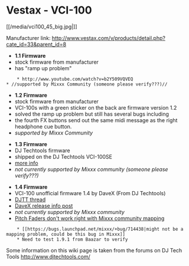 # Vestax - VCI-100

[[/media/vci100_45_big.jpg|]]

Manufacturer link:
<http://www.vestax.com/v/products/detail.php?cate_id=33&parent_id=8>

  - **1.1 Firmware**
  - stock firmware from manufacturer
  - has "ramp up problem"

<!-- end list -->

``` 
    * http://www.youtube.com/watch?v=b2Y509VQVEQ
* //supported by Mixxx Community (someone please verify???)//
```

  - **1.2 Firmware**
  - stock firmware from manufacturer
  - VCI-100s with a green sticker on the back are firmware version 1.2
  - solved the ramp up problem but still has several bugs including
  - the fourth FX buttons send out the same midi message as the right
    headphone cue button. 
  - *supported by Mixxx Community*

<!-- end list -->

  - **1.3 Firmware**
  - DJ Techtools firmware
  - shipped on the DJ Techtools VCI-100SE
  - [more info](http://www.djtechtools.com/forum/showthread.php?t=871)
  - *not currently supported by Mixxx community (someone please
    verify???)*

<!-- end list -->

  - **1.4 Firmware**
  - VCI-100 unofficial firmware 1.4 by DaveX (From DJ Techtools)
  - [DJTT
    thread](http://www.djtechtools.com/forum/showthread.php?t=18181)
  - [DaveX release info
    post](http://www.djtechtools.com/forum/showpost.php?p=160905&postcount=37)
  - *not currently supported by Mixxx community*
  - [Pitch Faders don't work right with Mixxx community
    mapping](http://www.djtechtools.com/forum/showpost.php?p=250101&postcount=21)

<!-- end list -->

``` 
    * [[https://bugs.launchpad.net/mixxx/+bug/714438|might not be a mapping problem, could be this bug in Mixxx]]
    * Need to test 1.9.1 from Baazar to verify
```

Some information on this wiki page is taken from the forums on DJ Tech
Tools <http://www.djtechtools.com/>
